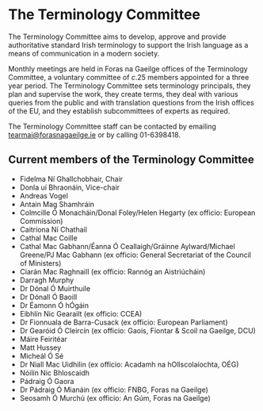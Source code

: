 # The Terminology Committee

The Terminology Committee aims to develop, approve and provide authoritative standard Irish terminology to support the Irish language as a means of communication in a modern society.

Monthly meetings are held in Foras na Gaeilge offices of the Terminology Committee, a voluntary committee of *c*.25 members appointed for a three year period. The Terminology Committee sets terminology principals, they plan and supervise the work, they create terms, they deal with various queries from the public and with translation questions from the Irish offices of the EU, and they establish subcommittees of experts as required.

The Terminology Committee staff can be contacted by emailing <tearmai@forasnagaeilge.ie> or by calling 01-6398418.

## Current members of the Terminology Committee

- Fidelma Ní Ghallchobhair, Chair
- Donla uí Bhraonáin, Vice-chair
- Andreas Vogel
- Antain Mag Shamhráin
- Colmcille Ó Monacháin/Donal Foley/Helen Hegarty (ex officio: European Commission)
- Caitríona Ní Chathail
- Cathal Mac Coille
- Cathal Mac Gabhann/Éanna Ó Ceallaigh/Gráinne Aylward/Michael Greene/PJ Mac Gabhann (ex officio: General Secretariat of the Council of Ministers)
- Ciarán Mac Raghnaill (ex officio: Rannóg an Aistriúcháin)
- Darragh Murphy
- Dr Dónal Ó Muirthuile
- Dr Dónall Ó Baoill
- Dr Éamonn Ó hÓgáin
- Eibhlín Nic Gearailt (ex officio: CCEA)
- Dr Fionnuala de Barra-Cusack (ex officio: European Parliament)
- Dr Gearóid Ó Cleircín (ex officio: Gaois, Fiontar & Scoil na Gaeilge, DCU)
- Máire Feiritéar
- Matt Hussey
- Micheál Ó Sé
- Dr Niall Mac Uidhilin (ex officio: Acadamh na hOllscolaíochta, OÉG)
- Nóilín Nic Bhloscaidh
- Pádraig Ó Gaora
- Dr Pádraig Ó Mianáin (ex officio: FNBG, Foras na Gaeilge)
- Seosamh Ó Murchú (ex officio: An Gúm, Foras na Gaeilge)
